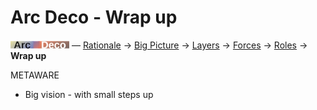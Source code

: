 # Arc Deco - Wrap up

[![Arc Deco.](../../../_rsc/_img/ArcDeco/ArcDeco-bar-12px.jpg)](../../README.md) — [Rationale](1.ArcDeco-Rationale.md) -> [Big&nbsp;Picture](2.ArcDeco-BigPict.md) -> [Layers](3.ArcDeco-Layers.md) -> [Forces](4.ArcDeco-Forces.md) -> 
[Roles](5.ArcDeco-Roles.md) -> **Wrap&nbsp;up**


METAWARE

+ Big vision - with small steps up
